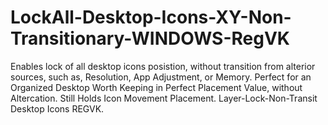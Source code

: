 # LockAll-Desktop-Icons-XY-Non-Transitionary-WINDOWS-RegVK
Enables lock of all desktop icons posistion, without transition from alterior sources, such as, Resolution, App Adjustment, or Memory. Perfect for an Organized Desktop Worth Keeping in Perfect Placement Value, without Altercation. Still Holds Icon Movement Placement. Layer-Lock-Non-Transit Desktop Icons REGVK.

